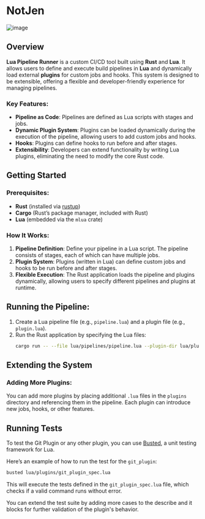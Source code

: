 # NotJen 
![image](https://github.com/user-attachments/assets/2ebcb887-5727-4d6e-bf03-ffe6d069ac49)

## Overview

**Lua Pipeline Runner** is a custom CI/CD tool built using **Rust** and **Lua**. It allows users to define and execute build pipelines in **Lua** and dynamically load external **plugins** for custom jobs and hooks. This system is designed to be extensible, offering a flexible and developer-friendly experience for managing pipelines.

### Key Features:
- **Pipeline as Code**: Pipelines are defined as Lua scripts with stages and jobs.
- **Dynamic Plugin System**: Plugins can be loaded dynamically during the execution of the pipeline, allowing users to add custom jobs and hooks.
- **Hooks**: Plugins can define hooks to run before and after stages.
- **Extensibility**: Developers can extend functionality by writing Lua plugins, eliminating the need to modify the core Rust code.

## Getting Started

### Prerequisites:
- **Rust** (installed via [rustup](https://rustup.rs/))
- **Cargo** (Rust’s package manager, included with Rust)
- **Lua** (embedded via the `mlua` crate)

### How It Works:

1. **Pipeline Definition**: Define your pipeline in a Lua script. The pipeline consists of stages, each of which can have multiple jobs.
2. **Plugin System**: Plugins (written in Lua) can define custom jobs and hooks to be run before and after stages.
3. **Flexible Execution**: The Rust application loads the pipeline and plugins dynamically, allowing users to specify different pipelines and plugins at runtime.

## Running the Pipeline:

1. Create a Lua pipeline file (e.g., `pipeline.lua`) and a plugin file (e.g., `plugin.lua`).
2. Run the Rust application by specifying the Lua files:
   ```sh
   cargo run -- --file lua/pipelines/pipeline.lua --plugin-dir lua/plugins
   ```
## Extending the System

### Adding More Plugins:
You can add more plugins by placing additional `.lua` files in the `plugins` directory and referencing them in the pipeline. Each plugin can introduce new jobs, hooks, or other features.

## Running Tests

To test the Git Plugin or any other plugin, you can use [Busted](https://lunarmodules.github.io/busted/), a unit testing framework for Lua.

Here’s an example of how to run the test for the `git_plugin`:

```sh
busted lua/plugins/git_plugin_spec.lua
```

This will execute the tests defined in the `git_plugin_spec.lua` file, which checks if a valid command runs without error.

You can extend the test suite by adding more cases to the describe and it blocks for further validation of the plugin's behavior.

